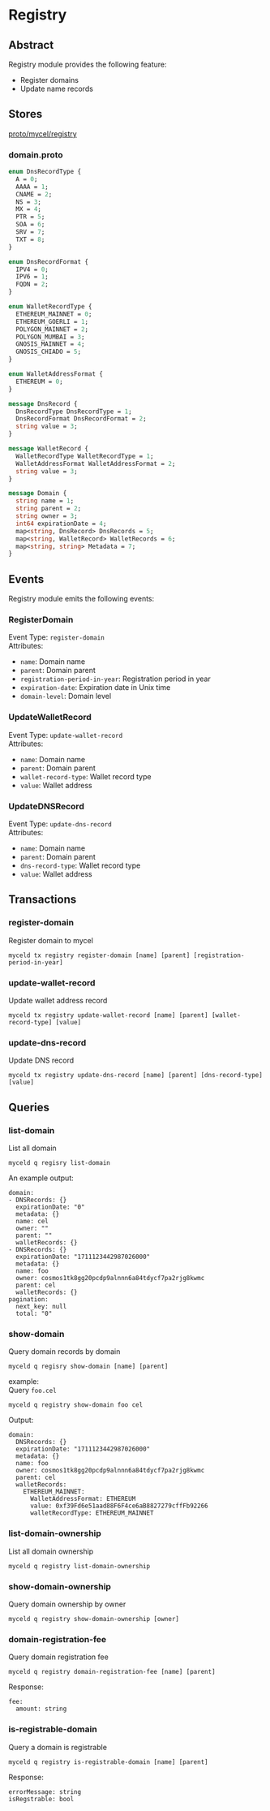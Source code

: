 # Registry

## Abstract
Registry module provides the following feature:
- Register domains
- Update name records

## Stores
[proto/mycel/registry](https://github.com/mycel-domain/mycel/tree/main/proto/mycel/registry)
### domain.proto
```proto
enum DnsRecordType {
  A = 0;
  AAAA = 1;
  CNAME = 2;
  NS = 3;
  MX = 4;
  PTR = 5;
  SOA = 6;
  SRV = 7;
  TXT = 8;
}

enum DnsRecordFormat {
  IPV4 = 0;
  IPV6 = 1;
  FQDN = 2;
}

enum WalletRecordType {
  ETHEREUM_MAINNET = 0;
  ETHEREUM_GOERLI = 1;
  POLYGON_MAINNET = 2;
  POLYGON_MUMBAI = 3;
  GNOSIS_MAINNET = 4;
  GNOSIS_CHIADO = 5;
}

enum WalletAddressFormat {
  ETHEREUM = 0;
}

message DnsRecord {
  DnsRecordType DnsRecordType = 1;
  DnsRecordFormat DnsRecordFormat = 2;
  string value = 3;
}

message WalletRecord {
  WalletRecordType WalletRecordType = 1;
  WalletAddressFormat WalletAddressFormat = 2;
  string value = 3;
}

message Domain {
  string name = 1; 
  string parent = 2; 
  string owner = 3; 
  int64 expirationDate = 4; 
  map<string, DnsRecord> DnsRecords = 5;
  map<string, WalletRecord> WalletRecords = 6;
  map<string, string> Metadata = 7;
}
```

## Events
Registry module emits the following events:

### RegisterDomain
Event Type: `register-domain`  
Attributes:
- `name`: Domain name
- `parent`: Domain parent
- `registration-period-in-year`:  Registration period in year
- `expiration-date`: Expiration date in Unix time
- `domain-level`: Domain level

### UpdateWalletRecord
Event Type: `update-wallet-record`  
Attributes:
- `name`: Domain name
- `parent`: Domain parent
- `wallet-record-type`: Wallet record type
- `value`: Wallet address

### UpdateDNSRecord
Event Type: `update-dns-record`  
Attributes:
- `name`: Domain name
- `parent`: Domain parent
- `dns-record-type`: Wallet record type
- `value`: Wallet address

## Transactions
### register-domain
Register domain to mycel  

```
myceld tx registry register-domain [name] [parent] [registration-period-in-year]
```

### update-wallet-record
Update wallet address record  

```
myceld tx registry update-wallet-record [name] [parent] [wallet-record-type] [value]
```

### update-dns-record
Update DNS record  

```
myceld tx registry update-dns-record [name] [parent] [dns-record-type] [value]
```


## Queries

### list-domain
List all domain
```
myceld q regisry list-domain
```
An example output:
```
domain:
- DNSRecords: {}
  expirationDate: "0"
  metadata: {}
  name: cel
  owner: ""
  parent: ""
  walletRecords: {}
- DNSRecords: {}
  expirationDate: "1711123442987026000"
  metadata: {}
  name: foo
  owner: cosmos1tk8gg20pcdp9alnnn6a84tdycf7pa2rjg8kwmc
  parent: cel
  walletRecords: {}
pagination:
  next_key: null
  total: "0"
```

### show-domain
Query domain records by domain
```
myceld q regisry show-domain [name] [parent]
```

example:  
Query `foo.cel`  
```
myceld q registry show-domain foo cel
```
Output: 
```
domain:
  DNSRecords: {}
  expirationDate: "1711123442987026000"
  metadata: {}
  name: foo
  owner: cosmos1tk8gg20pcdp9alnnn6a84tdycf7pa2rjg8kwmc
  parent: cel
  walletRecords:
    ETHEREUM_MAINNET:
      WalletAddressFormat: ETHEREUM
      value: 0xf39Fd6e51aad88F6F4ce6aB8827279cffFb92266
      walletRecordType: ETHEREUM_MAINNET
```

### list-domain-ownership
List all domain ownership
```
myceld q registry list-domain-ownership
```

### show-domain-ownership
Query domain ownership by owner
```
myceld q registry show-domain-ownership [owner]    
```

### domain-registration-fee
Query domain registration fee
```
myceld q registry domain-registration-fee [name] [parent]
```
Response:  
```
fee:
  amount: string
```

### is-registrable-domain
Query a domain is registrable
```
myceld q registry is-registrable-domain [name] [parent] 
```
Response:  
```
errorMessage: string
isRegstrable: bool
```



